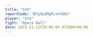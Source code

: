 ```yaml
---
title: "Sté"
reportCode: "B7yXpZMgPLvnYGK2"
player: "Sté"
fight: "Opera Hall"
date: 2021-11-11T20:08:04.971000+00:00
---
```


